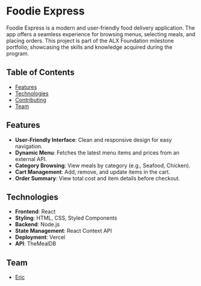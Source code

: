 # Foodie Express

Foodie Express is a modern and user-friendly food delivery application. The app offers a seamless experience for browsing menus, selecting meals, and placing orders.
This project is part of the ALX Foundation milestone portfolio, showcasing the skills and knowledge acquired during the program.

## Table of Contents

- [Features](#features)
- [Technologies](#technologies)
- [Contributing](#contributing)
- [Team](#team)

## Features

- **User-Friendly Interface**: Clean and responsive design for easy navigation.
- **Dynamic Menu**: Fetches the latest menu items and prices from an external API.
- **Category Browsing**: View meals by category (e.g., Seafood, Chicken).
- **Cart Management**: Add, remove, and update items in the cart.
- **Order Summary**: View total cost and item details before checkout.

## Technologies

- **Frontend**: React
- **Styling**: HTML, CSS, Styled Components
- **Backend**: Node.js
- **State Management**: React Context API
- **Deployment**: Vercel
- **API**: TheMealDB

## Team

- [Eric](https://github.com/eric4477)
